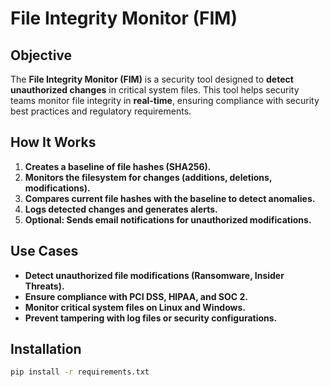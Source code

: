 # File Integrity Monitor (FIM)

## **Objective**
The **File Integrity Monitor (FIM)** is a security tool designed to **detect unauthorized changes** in critical system files. This tool helps security teams monitor file integrity in **real-time**, ensuring compliance with security best practices and regulatory requirements.

## **How It Works**
1. **Creates a baseline of file hashes (SHA256).**
2. **Monitors the filesystem for changes (additions, deletions, modifications).**
3. **Compares current file hashes with the baseline to detect anomalies.**
4. **Logs detected changes and generates alerts.**
5. **Optional: Sends email notifications for unauthorized modifications.**

## **Use Cases**
- **Detect unauthorized file modifications (Ransomware, Insider Threats).**
- **Ensure compliance with PCI DSS, HIPAA, and SOC 2.**
- **Monitor critical system files on Linux and Windows.**
- **Prevent tampering with log files or security configurations.**

## **Installation**
```bash
pip install -r requirements.txt
